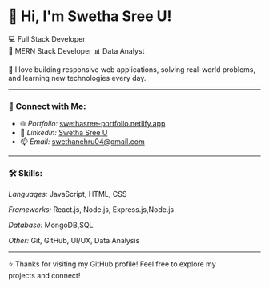 # 👋 Hi, I'm Swetha Sree U!

💻 Full Stack Developer  
🎨 MERN Stack Developer
📊 Data Analyst  

🚀 I love building responsive web applications, solving real-world problems, and learning new technologies every day.

---

### 🔗 Connect with Me:
- 🌐 *Portfolio:* [swethasree-portfolio.netlify.app](https://swethasree-portfolio.netlify.app)
- 💼 *LinkedIn:* [Swetha Sree U](https://www.linkedin.com/in/swetha-s-7815a7257)
- 📫 *Email:* swethanehru04@gmail.com

---

### 🛠 Skills:
*Languages:* JavaScript, HTML, CSS  

*Frameworks:* React.js, Node.js, Express.js,Node.js

*Database:* MongoDB,SQL

*Other:* Git, GitHub, UI/UX, Data Analysis

---

⭐ Thanks for visiting my GitHub profile! Feel free to explore my projects and connect!
